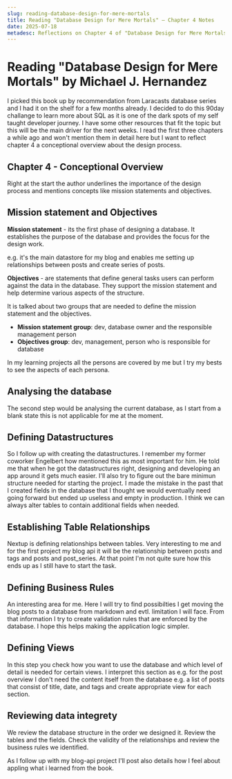 ```yaml
---
slug: reading-database-design-for-mere-mortals
title: Reading "Database Design for Mere Mortals" – Chapter 4 Notes
date: 2025-07-18
metadesc: Reflections on Chapter 4 of "Database Design for Mere Mortals" by Michael J. Hernandez. Covers mission statements, table relationships, and applying the design process to a blog API project.
---
```

# Reading "Database Design for Mere Mortals" by **Michael J. Hernandez**

I picked this book up by recommendation from Laracasts database series and I had it on the shelf for a few months already. I decided to do this 90day challange to learn more about SQL as it is one of the dark spots of my self taught developer journey. I have some other resources that fit the topic but this will be the main driver for the next weeks. I read the first three chapters a while ago and won't mention them in detail here but I want to reflect chapter 4 a conceptional overview about the design process.

## Chapter 4 - Conceptional Overview

Right at the start the author underlines the importance of the design process and mentions concepts like mission statements and objectives.

## Mission statement and Objectives
**Mission statement** - its the first phase of designing a database. It establishes the purpose of the database and provides the focus for the design work.

e.g. it's the main datastore for my blog and enables me setting up relationships between posts and create series of posts.

**Objectives** - are statements that define general tasks users can perform against the data in the database. They support the mission statement and help determine various aspects of the structure.

It is talked about two groups that are needed to define the mission statement and the objectives.

- **Mission statement group**: dev, database owner and the responsible management person
- **Objectives group**: dev, management, person who is responsible for database

In my learning projects all the persons are covered by me but I try my bests to see the aspects of each persona.

## Analysing the database
The second step would be analysing the current database, as I start from a blank state this is not applicable for me at the moment.


## Defining Datastructures
So I follow up with creating the datastructures. I remember my former coworker Engelbert how mentioned this as most important for him. He told me that when he got the datastructures right, designing and developing an app around it gets much easier.
I'll also try to figure out the bare minimun structure needed for starting the project. I made the mistake in the past that I created fields in the database that I thought we would eventually need going forward but ended up useless and empty in production. I think we can always alter tables to contain additional fields when needed.

## Establishing Table Relationships
Nextup is defining relationships between tables. Very interesting to me and for the first project my blog api it will be the relationship between posts and tags and posts and post_series. At that point I'm not quite sure how this ends up as I still have to start the task.

## Defining Business Rules
An interesting area for me. Here I will try to find possibilties I get moving the blog posts to a database from markdown and evtl. limitation I will face. From that information I try to create validation rules that are enforced by the database. I hope this helps making the application logic simpler.

## Defining Views
In this step you check how you want to use the database and which level of detail is needed for certain views. I interpret this section as e.g. for the post overview I don't need the content itself from the database e.g. a list of posts that consist of title, date, and tags and create appropriate view for each section.

## Reviewing data integrety
We review the database structure in the order we designed it. Review the tables and the fields. Check the validity of the relationships and review the business rules we identified.

As I follow up with my blog-api project I'll post also details how I feel about appling what i learned from the book.
